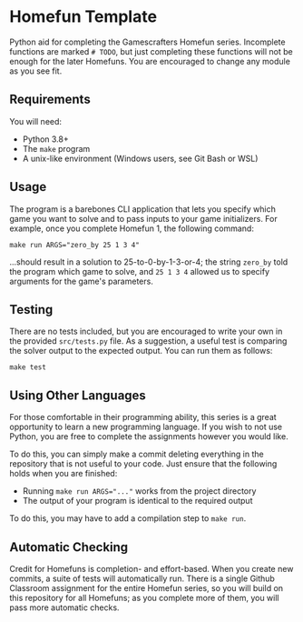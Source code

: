 # Homefun Template 

Python aid for completing the Gamescrafters Homefun series. Incomplete functions are marked `# TODO`, but just completing these functions will not be enough for the later Homefuns. You are encouraged to change any module as you see fit.

## Requirements

You will need:
* Python 3.8+
* The `make` program
* A unix-like environment (Windows users, see Git Bash or WSL)

## Usage 

The program is a barebones CLI application that lets you specify which game you want to solve and to pass inputs to your game initializers. For example, once you complete Homefun 1, the following command:

```
make run ARGS="zero_by 25 1 3 4"
```

...should result in a solution to 25-to-0-by-1-3-or-4; the string `zero_by` told the program which game to solve, and `25 1 3 4` allowed us to specify arguments for the game's parameters. 

## Testing

There are no tests included, but you are encouraged to write your own in the provided `src/tests.py` file. As a suggestion, a useful test is comparing the solver output to the expected output. You can run them as follows:

```
make test
```

## Using Other Languages

For those comfortable in their programming ability, this series is a great opportunity to learn a new programming language. If you wish to not use Python, you are free to complete the assignments however you would like.

To do this, you can simply make a commit deleting everything in the repository that is not useful to your code. Just ensure that the following holds when you are finished:

* Running `make run ARGS="..."` works from the project directory
* The output of your program is identical to the required output

To do this, you may have to add a compilation step to `make run`.

## Automatic Checking

Credit for Homefuns is completion- and effort-based. When you create new commits, a suite of tests will automatically run. There is a single Github Classroom assignment for the entire Homefun series, so you will build on this repository for all Homefuns; as you complete more of them, you will pass more automatic checks.
